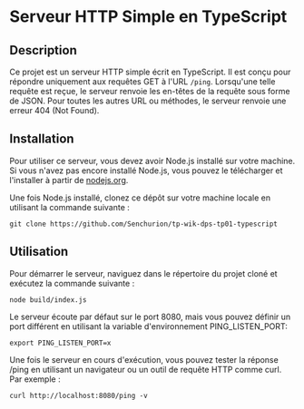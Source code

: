 # Serveur HTTP Simple en TypeScript

## Description
Ce projet est un serveur HTTP simple écrit en TypeScript. Il est conçu pour répondre uniquement aux requêtes GET à l'URL `/ping`. Lorsqu'une telle requête est reçue, le serveur renvoie les en-têtes de la requête sous forme de JSON. Pour toutes les autres URL ou méthodes, le serveur renvoie une erreur 404 (Not Found).

## Installation
Pour utiliser ce serveur, vous devez avoir Node.js installé sur votre machine. Si vous n'avez pas encore installé Node.js, vous pouvez le télécharger et l'installer à partir de [nodejs.org](https://nodejs.org/).

Une fois Node.js installé, clonez ce dépôt sur votre machine locale en utilisant la commande suivante :

`git clone https://github.com/Senchurion/tp-wik-dps-tp01-typescript`

## Utilisation
Pour démarrer le serveur, naviguez dans le répertoire du projet cloné et exécutez la commande suivante :

`node build/index.js`

Le serveur écoute par défaut sur le port 8080, mais vous pouvez définir un port différent en utilisant la variable d'environnement PING_LISTEN_PORT:

`export PING_LISTEN_PORT=x`

Une fois le serveur en cours d'exécution, vous pouvez tester la réponse /ping en utilisant un navigateur ou un outil de requête HTTP comme curl. Par exemple : 

`curl http://localhost:8080/ping -v`
